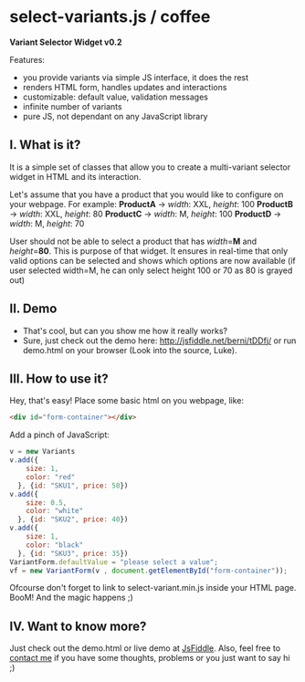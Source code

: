 select-variants.js / coffee
===========================
**Variant Selector Widget v0.2**

Features:
 * you provide variants via simple JS interface, it does the rest
 * renders HTML form, handles updates and interactions
 * customizable: default value, validation messages
 * infinite number of variants
 * pure JS, not dependant on any JavaScript library

## I. What is it?

It is a simple set of classes that allow you to create a multi-variant
selector widget in HTML and its interaction.

Let's assume that you have a product that you would like to configure on your webpage.
For example:
**ProductA** -> *width*: XXL, *height*: 100
**ProductB** -> *width*: XXL, *height*: 80
**ProductC** -> *width*: M, *height*: 100
**ProductD** -> *width*: M, *height*: 70

User should not be able to select a product that has *width*=**M** and *height*=**80**.
This is purpose of that widget. It ensures in real-time that only valid options
can be selected and shows which options are now available (if user selected width=M,
he can only select height 100 or 70 as 80 is grayed out) 

## II. Demo
 - That's cool, but can you show me how it really works?
 - Sure, just check out the demo here: http://jsfiddle.net/berni/tDDfj/ or run demo.html on your browser (Look into the source, Luke).


## III. How to use it?

Hey, that's easy!
Place some basic html on you webpage, like:
```html
<div id="form-container"></div>
```
Add a pinch of JavaScript:
```javascript
v = new Variants
v.add({
    size: 1,
    color: "red"
  }, {id: "SKU1", price: 50})
v.add({
    size: 0.5,
    color: "white"
  }, {id: "SKU2", price: 40})
v.add({
    size: 1,
    color: "black"
  }, {id: "SKU3", price: 35})
VariantForm.defaultValue = "please select a value";
vf = new VariantForm(v , document.getElementById("form-container"));
```
Ofcourse don't forget to link to select-variant.min.js inside your HTML page.
BooM! And the magic happens ;)

## IV. Want to know more?
Just check out the demo.html or live demo at [JsFiddle](http://jsfiddle.net/berni/tDDfj/).
Also, feel free to [contact me](berni+githubsv@extensa.pl) if you have some thoughts, problems or you just want to say hi ;)
